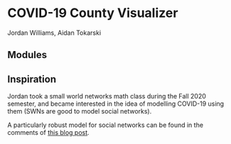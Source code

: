 # COVID-19 County Visualizer
Jordan Williams, Aidan Tokarski

## Modules

## Inspiration
Jordan took a small world networks math class during the Fall 2020 semester, and became interested in the idea of modelling COVID-19 using them (SWNs are good to model social networks).

A particularly robust model for social networks can be found in the comments of [this blog post](http://allendowney.blogspot.com/2016/09/its-small-world-scale-free-network.html).
